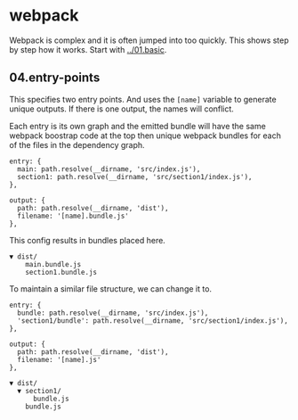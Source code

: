 # webpack

Webpack is complex and it is often jumped into too quickly.  This shows step by
step how it works.  Start with
[../01.basic]().

## 04.entry-points

This specifies two entry points.  And uses the `[name]` variable to generate
unique outputs.  If there is one output, the names will conflict.

Each entry is its own graph and the emitted bundle will have the same webpack
boostrap code at the top then unique webpack bundles for each of the files in
the dependency graph.

```
entry: {
  main: path.resolve(__dirname, 'src/index.js'),
  section1: path.resolve(__dirname, 'src/section1/index.js'),
},

output: {
  path: path.resolve(__dirname, 'dist'),
  filename: '[name].bundle.js'
},
```

This config results in bundles placed here.

```
▼ dist/
    main.bundle.js
    section1.bundle.js
```

To maintain a similar file structure, we can change it to.

```
entry: {
  bundle: path.resolve(__dirname, 'src/index.js'),
  'section1/bundle': path.resolve(__dirname, 'src/section1/index.js'),
},

output: {
  path: path.resolve(__dirname, 'dist'),
  filename: '[name].js'
},
```


```
▼ dist/
  ▼ section1/
      bundle.js
    bundle.js
```
